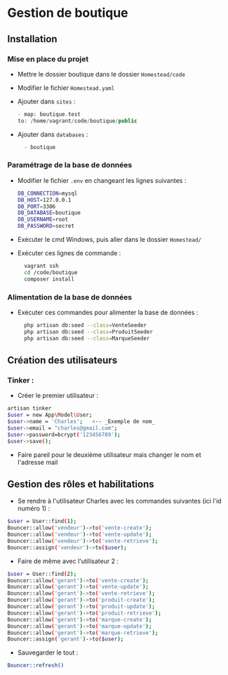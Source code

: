 # Gestion de boutique

## Installation

### Mise en place du projet

- Mettre le dossier boutique dans le dossier ``Homestead/code`` 
- Modifier le fichier ``Homestead.yaml``
- Ajouter dans ``sites`` :

    ```php
  - map: boutique.test
    to: /home/vagrant/code/boutique/public
    ```

- Ajouter dans ``databases`` :

    ```php
      - boutique
    ```

### Paramétrage de la base de données

- Modifier le fichier ``.env`` en changeant les lignes suivantes : 

    ```bash
    DB_CONNECTION=mysql
    DB_HOST=127.0.0.1
    DB_PORT=3306
    DB_DATABASE=boutique
    DB_USERNAME=root
    DB_PASSWORD=secret
    ```

- Exécuter le cmd Windows, puis aller dans le dossier ``Homestead/`` 
- Exécuter ces lignes de commande :

    ```bash
      vagrant ssh
      cd /code/boutique
      composer install
    ```

### Alimentation de la base de données

 - Exécuter ces commandes pour alimenter la base de données : 

    ```bash
      php artisan db:seed --class=VenteSeeder
      php artisan db:seed --class=ProduitSeeder
      php artisan db:seed --class=MarqueSeeder
    ```

  ## Création des utilisateurs

### Tinker : 

- Créer le premier utilisateur :

```bash
artisan tinker
$user = new App\Model\User;
$user->name = 'Charles';   <-- _Exemple de nom_
$user->email = "charles@gmail.com";
$user->password=bcrypt('123456789');
$user->save();
```

- Faire pareil pour le deuxième utilisateur mais changer le nom et l'adresse mail

## Gestion des rôles et habilitations

- Se rendre à l'utilisateur Charles avec les commandes suivantes (ici l'id numéro 1) :

```bash
$user = User::find(1);
Bouncer::allow('vendeur')->to('vente-create');
Bouncer::allow('vendeur')->to('vente-update');
Bouncer::allow('vendeur')->to('vente-retrieve');
Bouncer::assign('vendeur')->to($user);
```

- Faire de même avec l'utilisateur 2 :

```bash
$user = User::find(2);
Bouncer::allow('gerant')->to('vente-create');
Bouncer::allow('gerant')->to('vente-update');
Bouncer::allow('gerant')->to('vente-retrieve');
Bouncer::allow('gerant')->to('produit-create');
Bouncer::allow('gerant')->to('produit-update');
Bouncer::allow('gerant')->to('produit-retrieve');
Bouncer::allow('gerant')->to('marque-create');
Bouncer::allow('gerant')->to('marque-update');
Bouncer::allow('gerant')->to('marque-retrieve');
Bouncer::assign('gerant')->to($user);
```

- Sauvegarder le tout :

```bash
Bouncer::refresh()
```

 
    
